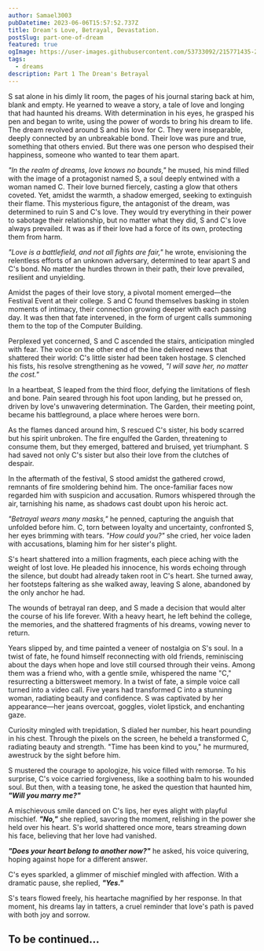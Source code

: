 ```yaml
---
author: Samael3003
pubDatetime: 2023-06-06T15:57:52.737Z
title: Dream's Love, Betrayal, Devastation.
postSlug: part-one-of-dream
featured: true
ogImage: https://user-images.githubusercontent.com/53733092/215771435-25408246-2309-4f8b-a781-1f3d93bdf0ec.png
tags:
  - dreams
description: Part 1 The Dream's Betrayal
---
```


S sat alone in his dimly lit room, the pages of his journal staring back at him, blank and empty. He yearned to weave a story, a tale of love and longing that had haunted his dreams. With determination in his eyes, he grasped his pen and began to write, using the power of words to bring his dream to life. The dream revolved around S and his love for C. They were inseparable, deeply connected by an unbreakable bond. Their love was pure and true, something that others envied. But there was one person who despised their happiness, someone who wanted to tear them apart.

_"In the realm of dreams, love knows no bounds,"_ he mused, his mind filled with the image of a protagonist named S, a soul deeply entwined with a woman named C. Their love burned fiercely, casting a glow that others coveted. Yet, amidst the warmth, a shadow emerged, seeking to extinguish their flame. This mysterious figure, the antagonist of the dream, was determined to ruin S and C's love. They would try everything in their power to sabotage their relationship, but no matter what they did, S and C's love always prevailed. It was as if their love had a force of its own, protecting them from harm.

_"Love is a battlefield, and not all fights are fair,"_ he wrote, envisioning the relentless efforts of an unknown adversary, determined to tear apart S and C's bond. No matter the hurdles thrown in their path, their love prevailed, resilient and unyielding.

Amidst the pages of their love story, a pivotal moment emerged—the Festival Event at their college. S and C found themselves basking in stolen moments of intimacy, their connection growing deeper with each passing day. It was then that fate intervened, in the form of urgent calls summoning them to the top of the Computer Building.

Perplexed yet concerned, S and C ascended the stairs, anticipation mingled with fear. The voice on the other end of the line delivered news that shattered their world: C's little sister had been taken hostage. S clenched his fists, his resolve strengthening as he vowed, _"I will save her, no matter the cost."_

In a heartbeat, S leaped from the third floor, defying the limitations of flesh and bone. Pain seared through his foot upon landing, but he pressed on, driven by love's unwavering determination. The Garden, their meeting point, became his battleground, a place where heroes were born.

As the flames danced around him, S rescued C's sister, his body scarred but his spirit unbroken. The fire engulfed the Garden, threatening to consume them, but they emerged, battered and bruised, yet triumphant. S had saved not only C's sister but also their love from the clutches of despair.

In the aftermath of the festival, S stood amidst the gathered crowd, remnants of fire smoldering behind him. The once-familiar faces now regarded him with suspicion and accusation. Rumors whispered through the air, tarnishing his name, as shadows cast doubt upon his heroic act.

_"Betrayal wears many masks,"_ he penned, capturing the anguish that unfolded before him. C, torn between loyalty and uncertainty, confronted S, her eyes brimming with tears. _"How could you?"_ she cried, her voice laden with accusations, blaming him for her sister's plight.

S's heart shattered into a million fragments, each piece aching with the weight of lost love. He pleaded his innocence, his words echoing through the silence, but doubt had already taken root in C's heart. She turned away, her footsteps faltering as she walked away, leaving S alone, abandoned by the only anchor he had.

The wounds of betrayal ran deep, and S made a decision that would alter the course of his life forever. With a heavy heart, he left behind the college, the memories, and the shattered fragments of his dreams, vowing never to return.

Years slipped by, and time painted a veneer of nostalgia on S's soul. In a twist of fate, he found himself reconnecting with old friends, reminiscing about the days when hope and love still coursed through their veins. Among them was a friend who, with a gentle smile, whispered the name "C," resurrecting a bittersweet memory. In a twist of fate, a simple voice call turned into a video call. Five years had transformed C into a stunning woman, radiating beauty and confidence. S was captivated by her appearance—her jeans overcoat, goggles, violet lipstick, and enchanting gaze.

Curiosity mingled with trepidation, S dialed her number, his heart pounding in his chest. Through the pixels on the screen, he beheld a transformed C, radiating beauty and strength. "Time has been kind to you," he murmured, awestruck by the sight before him.

S mustered the courage to apologize, his voice filled with remorse. To his surprise, C's voice carried forgiveness, like a soothing balm to his wounded soul. But then, with a teasing tone, he asked the question that haunted him, **_"Will you marry me?"_**

A mischievous smile danced on C's lips, her eyes alight with playful mischief. **_"No,"_** she replied, savoring the moment, relishing in the power she held over his heart. S's world shattered once more, tears streaming down his face, believing that her love had vanished.

**_"Does your heart belong to another now?"_** he asked, his voice quivering, hoping against hope for a different answer.

C's eyes sparkled, a glimmer of mischief mingled with affection. With a dramatic pause, she replied, **_"Yes."_**

S's tears flowed freely, his heartache magnified by her response. In that moment, his dreams lay in tatters, a cruel reminder that love's path is paved with both joy and sorrow.

## To be continued...
